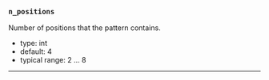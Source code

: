 ### `n_positions`

Number of positions that the pattern contains.


  - type: int
  - default: 4
  - typical range: 2 ... 8

---